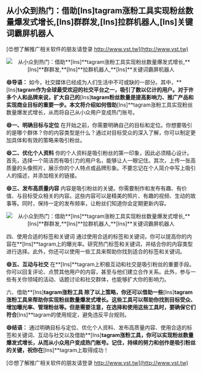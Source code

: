 ## **从小众到热门：借助**[Ins]**tagram涨粉工具实现粉丝数量爆发式增长,**[Ins]**群群发,**[Ins]**拉群机器人,**[Ins]**关键词霸屏机器人**

[😍想了解推广相关软件的朋友请登录 http://www.vst.tw](http://www.vst.tw)

 <center><img src="https://vst.tw/MP4/tuiguang/png/5.png" alt="从小众到热门：借助**[Ins]**tagram涨粉工具实现粉丝数量爆发式增长,**[Ins]**群群发,**[Ins]**拉群机器人,**[Ins]**关键词霸屏机器人"></center>

**😄导语：**
如今，社交媒体已经成为人们生活中不可或缺的一部分。其中，**[Ins]**tagram作为全球最受欢迎的社交平台之一，吸引了数以亿计的用户。对于许多个人和品牌来说，扩大自己的**[Ins]**tagram粉丝数量是提高影响力、推广产品和实现商业目标的重要一步。本文将介绍如何借助**[Ins]**tagram涨粉工具实现粉丝数量爆发式增长，从而将自己从小众用户变成热门账号。

**😄一、明确目标与定位**
在开始之前，你需要明确自己的目标和定位。你想要吸引的是哪个群体？你的内容类型是什么？通过对目标受众的深入了解，你可以制定更加具体和有效的策略来吸引粉丝。

**😄二、优化个人资料**
你的个人资料是吸引粉丝的第一印象，因此必须精心设计。首先，选择一个简洁而有吸引力的用户名，能够让人一眼记住。其次，上传一张高质量的头像照片，展示你的个人特点或品牌形象。不要忘记在个人简介中写上吸引人的描述，并添加相关的链接。

**😄三、发布高质量内容**
内容是吸引粉丝的关键。你需要制作和发布有趣、有价值、与目标受众相关的内容。这些内容可以是精美的照片、有趣的视频、生动的故事等。同时，保持一定的发布频率，让粉丝们知道你会定期更新内容。

 <center><img src="https://vst.tw/MP4/tuiguang/png/5.png" alt="从小众到热门：借助**[Ins]**tagram涨粉工具实现粉丝数量爆发式增长,**[Ins]**群群发,**[Ins]**拉群机器人,**[Ins]**关键词霸屏机器人"></center>

四、使用合适的标签和关键词
通过使用合适的标签和关键词，你可以提高你的内容在**[Ins]**tagram上的曝光率。研究热门标签和关键词，并结合你的内容类型进行选择。此外，你还可以使用一些工具来帮助你找到适合的标签和关键词。

**😄五、互动与社交**
在**[Ins]**tagram上积极互动和社交是吸引粉丝的重要手段。你可以回复评论、点赞其他用户的内容，甚至与他们建立合作关系。此外，参与一些有关你领域的活动、话题讨论和社交群体，也能够扩大你的影响力。

六、借助**[Ins]**tagram涨粉工具
除了以上策略，你还可以借助一些**[Ins]**tagram涨粉工具来帮助你实现粉丝数量爆发式增长。这些工具可以帮助你找到目标受众、增加曝光率、管理粉丝等。但是需要注意，在选择和使用这些工具时，要确保它们符合**[Ins]**tagram的使用规定，避免违反平台规则。

**😄结语：**
通过明确目标与定位、优化个人资料、发布高质量内容、使用合适的标签和关键词、互动与社交以及借助**[Ins]**tagram涨粉工具，你可以实现粉丝数量爆发式增长，从而从小众用户变成热门账号。记住，持续的努力和创作是吸引粉丝的关键，祝你在**[Ins]**tagram上取得成功！

[😍想了解推广相关软件的朋友请登录 http://www.vst.tw](http://www.vst.tw)



